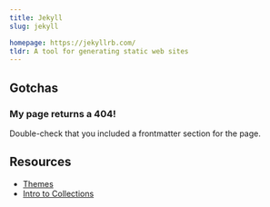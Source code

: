 ```yaml
---
title: Jekyll
slug: jekyll

homepage: https://jekyllrb.com/
tldr: A tool for generating static web sites
---
```



## Gotchas ##

### My page returns a 404! ###

Double-check that you included a frontmatter section for the page.


## Resources ##

* [Themes](http://jekyllthemes.org/)
* [Intro to Collections](https://ben.balter.com/2015/02/20/jekyll-collections/)
